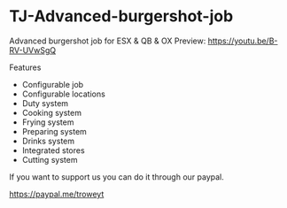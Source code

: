 # TJ-Advanced-burgershot-job
Advanced burgershot job for ESX & QB &amp; OX
Preview: https://youtu.be/B-RV-UVwSgQ

Features
- Configurable job
- Configurable locations
- Duty system
- Cooking system
- Frying system
- Preparing system
- Drinks system
- Integrated stores
- Cutting system

If you want to support us you can do it through our paypal.

https://paypal.me/troweyt
